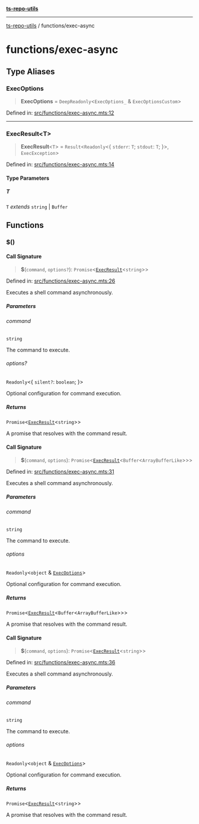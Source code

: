 [**ts-repo-utils**](../README.md)

***

[ts-repo-utils](../README.md) / functions/exec-async

# functions/exec-async

## Type Aliases

### ExecOptions

> **ExecOptions** = `DeepReadonly`\<`ExecOptions_` & `ExecOptionsCustom`\>

Defined in: [src/functions/exec-async.mts:12](https://github.com/noshiro-pf/ts-repo-utils/blob/main/src/functions/exec-async.mts#L12)

***

### ExecResult\<T\>

> **ExecResult**\<`T`\> = `Result`\<`Readonly`\<\{ `stderr`: `T`; `stdout`: `T`; \}\>, `ExecException`\>

Defined in: [src/functions/exec-async.mts:14](https://github.com/noshiro-pf/ts-repo-utils/blob/main/src/functions/exec-async.mts#L14)

#### Type Parameters

##### T

`T` *extends* `string` \| `Buffer`

## Functions

### $()

#### Call Signature

> **$**(`command`, `options?`): `Promise`\<[`ExecResult`](#execresult)\<`string`\>\>

Defined in: [src/functions/exec-async.mts:26](https://github.com/noshiro-pf/ts-repo-utils/blob/main/src/functions/exec-async.mts#L26)

Executes a shell command asynchronously.

##### Parameters

###### command

`string`

The command to execute.

###### options?

`Readonly`\<\{ `silent?`: `boolean`; \}\>

Optional configuration for command execution.

##### Returns

`Promise`\<[`ExecResult`](#execresult)\<`string`\>\>

A promise that resolves with the command result.

#### Call Signature

> **$**(`command`, `options`): `Promise`\<[`ExecResult`](#execresult)\<`Buffer`\<`ArrayBufferLike`\>\>\>

Defined in: [src/functions/exec-async.mts:31](https://github.com/noshiro-pf/ts-repo-utils/blob/main/src/functions/exec-async.mts#L31)

Executes a shell command asynchronously.

##### Parameters

###### command

`string`

The command to execute.

###### options

`Readonly`\<`object` & [`ExecOptions`](#execoptions)\>

Optional configuration for command execution.

##### Returns

`Promise`\<[`ExecResult`](#execresult)\<`Buffer`\<`ArrayBufferLike`\>\>\>

A promise that resolves with the command result.

#### Call Signature

> **$**(`command`, `options`): `Promise`\<[`ExecResult`](#execresult)\<`string`\>\>

Defined in: [src/functions/exec-async.mts:36](https://github.com/noshiro-pf/ts-repo-utils/blob/main/src/functions/exec-async.mts#L36)

Executes a shell command asynchronously.

##### Parameters

###### command

`string`

The command to execute.

###### options

`Readonly`\<`object` & [`ExecOptions`](#execoptions)\>

Optional configuration for command execution.

##### Returns

`Promise`\<[`ExecResult`](#execresult)\<`string`\>\>

A promise that resolves with the command result.
